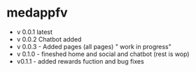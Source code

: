 # medappfv

- v 0.0.1 latest
- v 0.0.2 Chatbot added
- v 0.0.3 - Added pages (all pages) " work in progress"
- v 0.1.0 - fineshed home and social and chatbot (rest is wop)
- v0.1.1 - added rewards fuction and bug fixes